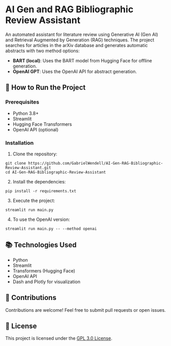# AI Gen and RAG Bibliographic Review Assistant

An automated assistant for literature review using Generative AI (Gen AI) and Retrieval Augmented by Generation (RAG) techniques. The project searches for articles in the arXiv database and generates automatic abstracts with two method options:
- **BART (local)**: Uses the BART model from Hugging Face for offline generation.
- **OpenAI GPT**: Uses the OpenAI API for abstract generation.

## 🚀 How to Run the Project
### Prerequisites
- Python 3.8+
- Streamlit
- Hugging Face Transformers
- OpenAI API (optional)

### Installation
1. Clone the repository:
```git
git clone https://github.com/GabrielWendell/AI-Gen-RAG-Bibliographic-Review-Assistant.git
cd AI-Gen-RAG-Bibliographic-Review-Assistant
```
2. Install the dependencies:
```git
pip install -r requirements.txt
```
3. Execute the project:
```git
streamlit run main.py
```
4. To use the OpenAI version:
```git
streamlit run main.py -- --method openai
```

## 📚 Technologies Used
- Python
- Streamlit
- Transformers (Hugging Face)
- OpenAI API
- Dash and Plotly for visualization

## 🤝 Contributions
Contributions are welcome! Feel free to submit pull requests or open issues.

## 📝 License
This project is licensed under the [GPL 3.0 License](https://github.com/GabrielWendell/AI-Gen-RAG-Bibliographic-Review-Assistant/blob/main/LICENSE).
